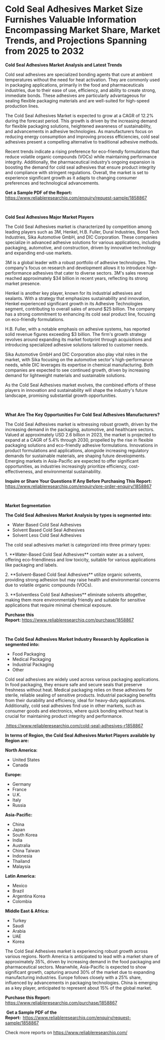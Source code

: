 <p><h1>Cold Seal Adhesives Market Size Furnishes Valuable Information Encompassing Market Share, Market Trends, and Projections Spanning from 2025 to 2032</h1></p><p><strong>Cold Seal Adhesives Market Analysis and Latest Trends</strong></p>
<p><p>Cold seal adhesives are specialized bonding agents that cure at ambient temperatures without the need for heat activation. They are commonly used in packaging applications, primarily in the food and pharmaceuticals industries, due to their ease of use, efficiency, and ability to create strong, immediate bonds. These adhesives are particularly advantageous for sealing flexible packaging materials and are well-suited for high-speed production lines.</p><p>The Cold Seal Adhesives Market is expected to grow at a CAGR of 12.2% during the forecast period. This growth is driven by the increasing demand for flexible packaging solutions, heightened awareness of sustainability, and advancements in adhesive technologies. As manufacturers focus on reducing energy consumption and improving process efficiencies, cold seal adhesives present a compelling alternative to traditional adhesive methods.</p><p>Recent trends indicate a rising preference for eco-friendly formulations that reduce volatile organic compounds (VOCs) while maintaining performance integrity. Additionally, the pharmaceutical industry’s ongoing expansion is boosting the demand for cold seal adhesives that ensure product integrity and compliance with stringent regulations. Overall, the market is set to experience significant growth as it adapts to changing consumer preferences and technological advancements.</p></p>
<p><strong>Get a Sample PDF of the Report:&nbsp;</strong> <a href="https://www.reliableresearchiq.com/enquiry/request-sample/1858867?utm_campaign=2265&utm_medium=2&utm_source=Github&utm_content=ia&utm_term=01042025&utm_id=cold-seal-adhesives">https://www.reliableresearchiq.com/enquiry/request-sample/1858867</a></p>
<p>&nbsp;</p>
<p><strong>Cold Seal Adhesives Major Market Players</strong></p>
<p><p>The Cold Seal Adhesives market is characterized by competition among leading players such as 3M, Henkel, H.B. Fuller, Dural Industries, Bond Tech Industries, Sika Automotive GmbH, and DIC Corporation. These companies specialize in advanced adhesive solutions for various applications, including packaging, automotive, and construction, driven by innovative technology and expanding end-use markets.</p><p>3M is a global leader with a robust portfolio of adhesive technologies. The company's focus on research and development allows it to introduce high-performance adhesives that cater to diverse sectors. 3M's sales revenue reached approximately $34 billion in recent years, reflecting its strong market presence.</p><p>Henkel is another key player, known for its industrial adhesives and sealants. With a strategy that emphasizes sustainability and innovation, Henkel experienced significant growth in its Adhesive Technologies segment, contributing to overall sales of around $25 billion. The company has a strong commitment to enhancing its cold seal product line, focusing on eco-friendly formulations.</p><p>H.B. Fuller, with a notable emphasis on adhesive systems, has reported solid revenue figures exceeding $3 billion. The firm's growth strategy revolves around expanding its market footprint through acquisitions and introducing specialized adhesive solutions tailored to customer needs.</p><p>Sika Automotive GmbH and DIC Corporation also play vital roles in the market, with Sika focusing on the automotive sector's high-performance needs, while DIC leverages its expertise in chemical manufacturing. Both companies are expected to see continued growth, driven by increasing demand for lightweight materials and sustainable solutions.</p><p>As the Cold Seal Adhesives market evolves, the combined efforts of these players in innovation and sustainability will shape the industry's future landscape, promising substantial growth opportunities.</p></p>
<p>&nbsp;</p>
<p><strong>What Are The Key Opportunities For Cold Seal Adhesives Manufacturers?</strong></p>
<p><p>The Cold Seal Adhesives market is witnessing robust growth, driven by the increasing demand in the packaging, automotive, and healthcare sectors. Valued at approximately USD 2.6 billion in 2023, the market is projected to expand at a CAGR of 5.4% through 2030, propelled by the rise in flexible packaging solutions and eco-friendly adhesive formulations. Innovations in product formulations and applications, alongside increasing regulatory demands for sustainable materials, are shaping future developments. Emerging markets in Asia-Pacific are expected to offer significant opportunities, as industries increasingly prioritize efficiency, cost-effectiveness, and environmental sustainability.</p></p>
<p><strong>Inquire or Share Your Questions If Any Before Purchasing This Report:</strong> <a href="https://www.reliableresearchiq.com/enquiry/pre-order-enquiry/1858867?utm_campaign=2265&utm_medium=2&utm_source=Github&utm_content=ia&utm_term=01042025&utm_id=cold-seal-adhesives">https://www.reliableresearchiq.com/enquiry/pre-order-enquiry/1858867</a></p>
<p>&nbsp;</p>
<p><strong>Market Segmentation</strong></p>
<p><strong>The Cold Seal Adhesives Market Analysis by types is segmented into:</strong></p>
<p><ul><li>Water Based Cold Seal Adhesives</li><li>Solvent Based Cold Seal Adhesives</li><li>Solvent Less Cold Seal Adhesives</li></ul></p>
<p><p>The cold seal adhesives market is categorized into three primary types: </p><p>1. **Water-Based Cold Seal Adhesives** contain water as a solvent, offering eco-friendliness and low toxicity, suitable for various applications like packaging and labels. </p><p>2. **Solvent-Based Cold Seal Adhesives** utilize organic solvents, providing strong adhesion but may raise health and environmental concerns due to volatile organic compounds (VOCs). </p><p>3. **Solventless Cold Seal Adhesives** eliminate solvents altogether, making them more environmentally friendly and suitable for sensitive applications that require minimal chemical exposure.</p></p>
<p><strong>Purchase this Report:&nbsp;</strong><a href="https://www.reliableresearchiq.com/purchase/1858867?utm_campaign=2265&utm_medium=2&utm_source=Github&utm_content=ia&utm_term=01042025&utm_id=cold-seal-adhesives">https://www.reliableresearchiq.com/purchase/1858867</a></p>
<p>&nbsp;</p>
<p><strong>The Cold Seal Adhesives Market Industry Research by Application is segmented into:</strong></p>
<p><ul><li>Food Packaging</li><li>Medical Packaging</li><li>Industrial Packaging</li><li>Other</li></ul></p>
<p><p>Cold seal adhesives are widely used across various packaging applications. In food packaging, they ensure safe and secure seals that preserve freshness without heat. Medical packaging relies on these adhesives for sterile, reliable sealing of sensitive products. Industrial packaging benefits from their durability and efficiency, ideal for heavy-duty applications. Additionally, cold seal adhesives find use in other markets, such as consumer goods and electronics, where quick bonding without heat is crucial for maintaining product integrity and performance.</p></p>
<p><a href="https://www.reliableresearchiq.com/cold-seal-adhesives-r1858867?utm_campaign=2265&utm_medium=2&utm_source=Github&utm_content=ia&utm_term=01042025&utm_id=cold-seal-adhesives">&nbsp;https://www.reliableresearchiq.com/cold-seal-adhesives-r1858867</a></p>
<p><strong>In terms of Region, the Cold Seal Adhesives Market Players available by Region are:</strong></p>
<p>
    <p> <strong> North America: </strong>
        <ul>
            <li>United States</li>
            <li>Canada</li>
        </ul>
        </p> 
    <p> <strong> Europe: </strong>
        <ul>
            <li>Germany</li>
            <li>France</li>
            <li>U.K.</li>
            <li>Italy</li>
            <li>Russia</li>
        </ul>
        </p> 
    <p> <strong> Asia-Pacific: </strong>
        <ul>
            <li>China</li>
            <li>Japan</li>
            <li>South Korea</li>
            <li>India</li>
            <li>Australia</li>
            <li>China Taiwan</li>
            <li>Indonesia</li>
            <li>Thailand</li>
            <li>Malaysia</li>
        </ul>
        </p> 
    <p> <strong> Latin America: </strong>
        <ul>
            <li>Mexico</li>
            <li>Brazil</li>
            <li>Argentina Korea</li>
            <li>Colombia</li>
        </ul>
        </p> 
    <p> <strong> Middle East & Africa: </strong>
        <ul>
            <li>Turkey</li>
            <li>Saudi</li>
            <li>Arabia</li>
            <li>UAE</li>
            <li>Korea</li>
        </ul>
    </p>
    </p>
<p><p>The Cold Seal Adhesives market is experiencing robust growth across various regions. North America is anticipated to lead with a market share of approximately 35%, driven by increasing demand in the food packaging and pharmaceutical sectors. Meanwhile, Asia-Pacific is expected to show significant growth, capturing around 30% of the market due to expanding manufacturing industries. Europe follows closely with a 25% share, influenced by advancements in packaging technologies. China is emerging as a key player, anticipated to represent about 15% of the global market. </p></p>
<p><strong>Purchase this Report: </strong><a href="https://www.reliableresearchiq.com/purchase/1858867?utm_campaign=2265&utm_medium=2&utm_source=Github&utm_content=ia&utm_term=01042025&utm_id=cold-seal-adhesives">https://www.reliableresearchiq.com/purchase/1858867</a></p>
<p>&nbsp;<strong>Get a Sample PDF of the Report:&nbsp;&nbsp;</strong><a href="https://www.reliableresearchiq.com/enquiry/request-sample/1858867?utm_campaign=2265&utm_medium=2&utm_source=Github&utm_content=ia&utm_term=01042025&utm_id=cold-seal-adhesives">https://www.reliableresearchiq.com/enquiry/request-sample/1858867</a></p>
<p><strong></strong></p>
<p>Check more reports on <a href="https://www.reliableresearchiq.com/?utm_campaign=2265&utm_medium=2&utm_source=Github&utm_content=ia&utm_term=01042025&utm_id=cold-seal-adhesives">https://www.reliableresearchiq.com/</a></p>